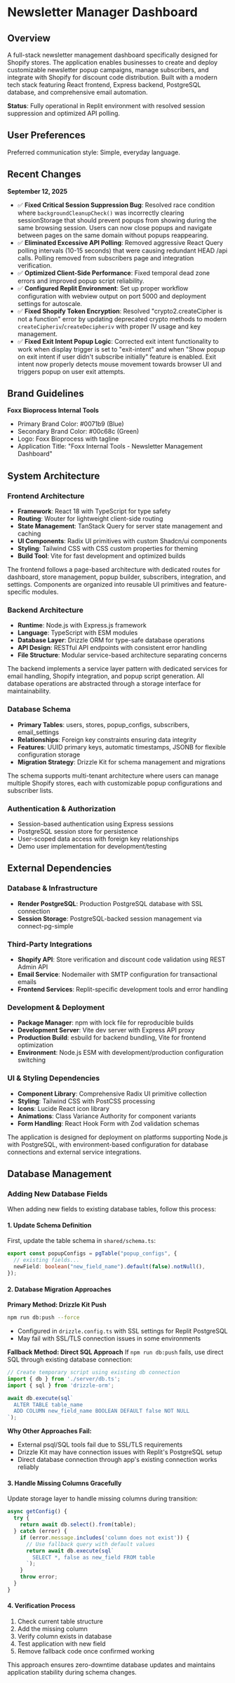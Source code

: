 # Newsletter Manager Dashboard

## Overview

A full-stack newsletter management dashboard specifically designed for Shopify stores. The application enables businesses to create and deploy customizable newsletter popup campaigns, manage subscribers, and integrate with Shopify for discount code distribution. Built with a modern tech stack featuring React frontend, Express backend, PostgreSQL database, and comprehensive email automation.

**Status**: Fully operational in Replit environment with resolved session suppression and optimized API polling.

## User Preferences

Preferred communication style: Simple, everyday language.

## Recent Changes

**September 12, 2025**
- ✅ **Fixed Critical Session Suppression Bug**: Resolved race condition where `backgroundCleanupCheck()` was incorrectly clearing sessionStorage that should prevent popups from showing during the same browsing session. Users can now close popups and navigate between pages on the same domain without popups reappearing.
- ✅ **Eliminated Excessive API Polling**: Removed aggressive React Query polling intervals (10-15 seconds) that were causing redundant HEAD /api calls. Polling removed from subscribers page and integration verification.
- ✅ **Optimized Client-Side Performance**: Fixed temporal dead zone errors and improved popup script reliability.
- ✅ **Configured Replit Environment**: Set up proper workflow configuration with webview output on port 5000 and deployment settings for autoscale.
- ✅ **Fixed Shopify Token Encryption**: Resolved "crypto2.createCipher is not a function" error by updating deprecated crypto methods to modern `createCipheriv`/`createDecipheriv` with proper IV usage and key management.
- ✅ **Fixed Exit Intent Popup Logic**: Corrected exit intent functionality to work when display trigger is set to "exit-intent" and when "Show popup on exit intent if user didn't subscribe initially" feature is enabled. Exit intent now properly detects mouse movement towards browser UI and triggers popup on user exit attempts.

## Brand Guidelines

**Foxx Bioprocess Internal Tools**
- Primary Brand Color: #0071b9 (Blue)
- Secondary Brand Color: #00c68c (Green)
- Logo: Foxx Bioprocess with tagline
- Application Title: "Foxx Internal Tools - Newsletter Management Dashboard"

## System Architecture

### Frontend Architecture
- **Framework**: React 18 with TypeScript for type safety
- **Routing**: Wouter for lightweight client-side routing
- **State Management**: TanStack Query for server state management and caching
- **UI Components**: Radix UI primitives with custom Shadcn/ui components
- **Styling**: Tailwind CSS with CSS custom properties for theming
- **Build Tool**: Vite for fast development and optimized builds

The frontend follows a page-based architecture with dedicated routes for dashboard, store management, popup builder, subscribers, integration, and settings. Components are organized into reusable UI primitives and feature-specific modules.

### Backend Architecture
- **Runtime**: Node.js with Express.js framework
- **Language**: TypeScript with ESM modules
- **Database Layer**: Drizzle ORM for type-safe database operations
- **API Design**: RESTful API endpoints with consistent error handling
- **File Structure**: Modular service-based architecture separating concerns

The backend implements a service layer pattern with dedicated services for email handling, Shopify integration, and popup script generation. All database operations are abstracted through a storage interface for maintainability.

### Database Schema
- **Primary Tables**: users, stores, popup_configs, subscribers, email_settings
- **Relationships**: Foreign key constraints ensuring data integrity
- **Features**: UUID primary keys, automatic timestamps, JSONB for flexible configuration storage
- **Migration Strategy**: Drizzle Kit for schema management and migrations

The schema supports multi-tenant architecture where users can manage multiple Shopify stores, each with customizable popup configurations and subscriber lists.

### Authentication & Authorization
- Session-based authentication using Express sessions
- PostgreSQL session store for persistence
- User-scoped data access with foreign key relationships
- Demo user implementation for development/testing

## External Dependencies

### Database & Infrastructure
- **Render PostgreSQL**: Production PostgreSQL database with SSL connection
- **Session Storage**: PostgreSQL-backed session management via connect-pg-simple

### Third-Party Integrations
- **Shopify API**: Store verification and discount code validation using REST Admin API
- **Email Service**: Nodemailer with SMTP configuration for transactional emails
- **Frontend Services**: Replit-specific development tools and error handling

### Development & Deployment
- **Package Manager**: npm with lock file for reproducible builds
- **Development Server**: Vite dev server with Express API proxy
- **Production Build**: esbuild for backend bundling, Vite for frontend optimization
- **Environment**: Node.js ESM with development/production configuration switching

### UI & Styling Dependencies
- **Component Library**: Comprehensive Radix UI primitive collection
- **Styling**: Tailwind CSS with PostCSS processing
- **Icons**: Lucide React icon library
- **Animations**: Class Variance Authority for component variants
- **Form Handling**: React Hook Form with Zod validation schemas

The application is designed for deployment on platforms supporting Node.js with PostgreSQL, with environment-based configuration for database connections and external service integrations.

## Database Management

### Adding New Database Fields

When adding new fields to existing database tables, follow this process:

#### 1. Update Schema Definition
First, update the table schema in `shared/schema.ts`:
```typescript
export const popupConfigs = pgTable("popup_configs", {
  // existing fields...
  newField: boolean("new_field_name").default(false).notNull(),
});
```

#### 2. Database Migration Approaches

**Primary Method: Drizzle Kit Push**
```bash
npm run db:push --force
```
- Configured in `drizzle.config.ts` with SSL settings for Replit PostgreSQL
- May fail with SSL/TLS connection issues in some environments

**Fallback Method: Direct SQL Approach**
If `npm run db:push` fails, use direct SQL through existing database connection:

```javascript
// Create temporary script using existing db connection
import { db } from './server/db.ts';
import { sql } from 'drizzle-orm';

await db.execute(sql`
  ALTER TABLE table_name 
  ADD COLUMN new_field_name BOOLEAN DEFAULT false NOT NULL
`);
```

**Why Other Approaches Fail:**
- External psql/SQL tools fail due to SSL/TLS requirements
- Drizzle Kit may have connection issues with Replit's PostgreSQL setup
- Direct database connection through app's existing connection works reliably

#### 3. Handle Missing Columns Gracefully

Update storage layer to handle missing columns during transition:
```typescript
async getConfig() {
  try {
    return await db.select().from(table);
  } catch (error) {
    if (error.message.includes('column does not exist')) {
      // Use fallback query with default values
      return await db.execute(sql`
        SELECT *, false as new_field FROM table
      `);
    }
    throw error;
  }
}
```

#### 4. Verification Process
1. Check current table structure
2. Add the missing column  
3. Verify column exists in database
4. Test application with new field
5. Remove fallback code once confirmed working

This approach ensures zero-downtime database updates and maintains application stability during schema changes.